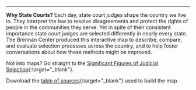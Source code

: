 ---
<b>Why State Courts?</b>
Each day, state court judges shape the country we live in. They interpret the law to resolve disagreements and protect the rights of people in the communities they serve. Yet in spite of their consistent importance state court judges are selected differently in nearly every state. The Brennan Center produced this interactive map to describe, compare, and evaluate selection processes across the country, and to help foster conversations about how those methods might be improved.

Not into maps? Go straight to the [Significant Figures of Judicial Selection](https://www.brennancenter.org/rethinking-judicial-selection/significant-figures){:target="_blank"}.

Download the [table of sources](https://www.brennancenter.org/map-data){:target="_blank"} used to build the map.
